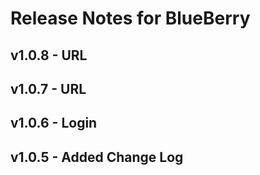 # Release Notes for BlueBerry

## v1.0.8 - URL
## v1.0.7 - URL
## v1.0.6 - Login
## v1.0.5 - Added Change Log
